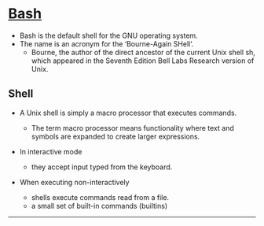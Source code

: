# [Bash]

- Bash is the default shell for the GNU operating system.
- The name is an acronym for the ‘Bourne-Again SHell’.
  - Bourne, the author of the direct ancestor of the current Unix shell sh, which appeared in the Seventh Edition Bell Labs Research version of Unix.

## Shell

- A Unix shell is simply a macro processor that executes commands.
  - The term macro processor means functionality where text and symbols are expanded to create larger expressions.

- In interactive mode
  - they accept input typed from the keyboard.
- When executing non-interactively
  - shells execute commands read from a file.
  - a small set of built-in commands (builtins)

---

[Bash]:http://www.gnu.org/software/bash/manual/bash.html#What-is-Bash_003f
